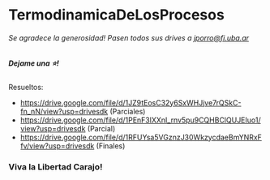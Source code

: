# TermodinamicaDeLosProcesos
###### Se agradece la generosidad! Pasen todos sus drives a jporro@fi.uba.ar
##### Dejame una ⭐! 

Resueltos:
* https://drive.google.com/file/d/1JZ9tEosC32y6SxWHJjve7rQSkC-fn_nN/view?usp=drivesdk (Parciales)
* https://drive.google.com/file/d/1PEnF3lXXnI_rnv5pu9CQHBClQUJEIuo1/view?usp=drivesdk (Parcial)
* https://drive.google.com/file/d/1RFUYsa5VGznzJ30WkzycdaeBmYNRxFfv/view?usp=drivesdk (Finales)

### Viva la Libertad Carajo!

